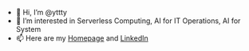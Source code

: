 - 👋 Hi, I’m @yttty
- 👀 I’m interested in Serverless Computing, AI for IT Operations, AI for System
- 📫 Here are my [Homepage](https://yttty.github.io/) and [LinkedIn](https://www.linkedin.com/in/tyya/)

<!---
yttty/yttty is a ✨ special ✨ repository because its `README.md` (this file) appears on your GitHub profile.
You can click the Preview link to take a look at your changes.
--->
